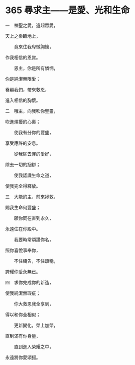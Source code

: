 # 365 尋求主——是愛、光和生命

一　神聖之愛，遠超眾愛，

天上之樂臨地上，

　　竟來住我卑微胸懷，

作我相信的恩賞。

　　恩主，你是所有憐憫，

你是純潔無限愛；

眷顧我們，帶來救恩，

進入相信的胸懷。

二　哦主，向我吹你聖靈，

吹進煩擾的心裏；

　　使我有分你的豐盛，

享受應許的安息。

　　從我除去罪的愛好，

除去一切的捆綁；

　　使我認識生命之道，

使我完全得釋放。

三　大能的主，前來拯救，

賜我生命何豐盛；

　　願你同在直到永久，

永遠住在你殿中。

　　我要時常頌讚你名，

照你喜悅事奉你，

　　不住禱告，不住頌稱，

誇耀你愛永無已。

四　求你完成你的新造，

使我純潔無瑕疵；

　　你大救恩我全享到，

得以和你全相似；

　　更新變化，榮上加榮，

直到滿有你身量，

　　直到進入榮耀之中，

永遠將你愛頌揚。

